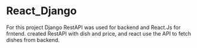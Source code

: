 # React_Django
For this project Django RestAPI was used for backend and React.Js for frntend.
created RestAPI with dish and price, and react use the API to fetch dishes from backend.
